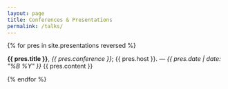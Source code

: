 ```yaml
---
layout: page
title: Conferences & Presentations
permalink: /talks/
---
```


{% for pres in site.presentations reversed %}

**{{ pres.title }}**, _{{ pres.conference }}_; {{ pres.host }}. — _{{ pres.date | date: "%B %Y" }}_
{{ pres.content }}

{% endfor %}
